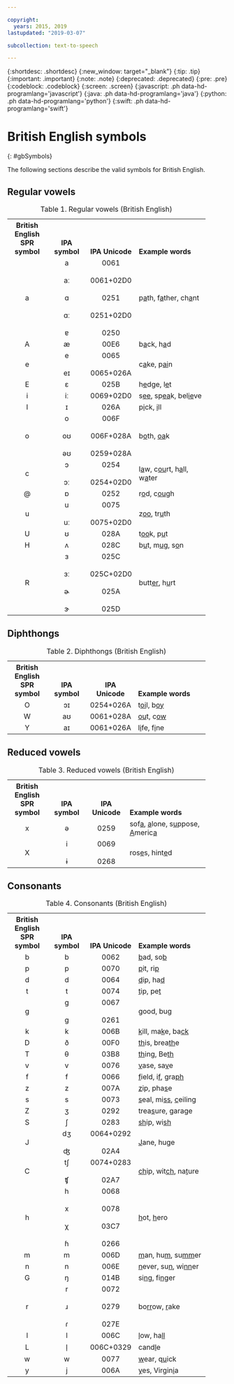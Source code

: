 ```yaml
---

copyright:
  years: 2015, 2019
lastupdated: "2019-03-07"

subcollection: text-to-speech

---
```


{:shortdesc: .shortdesc}
{:new_window: target="_blank"}
{:tip: .tip}
{:important: .important}
{:note: .note}
{:deprecated: .deprecated}
{:pre: .pre}
{:codeblock: .codeblock}
{:screen: .screen}
{:javascript: .ph data-hd-programlang='javascript'}
{:java: .ph data-hd-programlang='java'}
{:python: .ph data-hd-programlang='python'}
{:swift: .ph data-hd-programlang='swift'}

# British English symbols
{: #gbSymbols}

The following sections describe the valid symbols for British English.

## Regular vowels

<table style="width:90%">
  <caption>Table 1. Regular vowels (British English)</caption>
  <tr>
    <th style="width:20%; text-align:center; vertical-align:bottom">
      British English<br/>SPR symbol
    </th>
    <th style="width:20%; text-align:center; vertical-align:bottom">
      IPA symbol
    </th>
    <th style="width:20%; text-align:center; vertical-align:bottom">
      IPA Unicode
    </th>
    <th style="text-align:left; vertical-align:bottom">
      Example words
    </th>
  </tr>
  <tr>
    <td style="text-align:center">
      a
    </td>
    <td style="text-align:center">
      a<br/><br/>
      &#97;&#720;<br/><br/>
      &#593;<br/><br/>
      &#593;&#720;<br/><br/>
      &#592;
    </td>
    <td style="text-align:center">
      0061<br/><br/>
      0061+02D0<br/><br/>
      0251<br/><br/>
      0251+02D0<br/><br/>
      0250
    </td>
    <td>
      p<u>a</u>th, f<u>a</u>ther, ch<u>a</u>nt
    </td>
  </tr>
  <tr>
    <td style="text-align:center">
      A
    </td>
    <td style="text-align:center">
      &#230;
    </td>
    <td style="text-align:center">
      00E6
    </td>
    <td>
      b<u>a</u>ck, h<u>a</u>d
    </td>
  </tr>
  <tr>
    <td style="text-align:center">
      e
    </td>
    <td style="text-align:center">
      e<br/><br/>
      &#101;&#618;
    </td>
    <td style="text-align:center">
      0065<br/><br/>
      0065+026A
    </td>
    <td>
      c<u>a</u>ke, p<u>ai</u>n
    </td>
  </tr>
  <tr>
    <td style="text-align:center">
      E
    </td>
    <td style="text-align:center">
      &#603;
    </td>
    <td style="text-align:center">
      025B
    </td>
    <td>
      h<u>e</u>dge, l<u>e</u>t
    </td>
  </tr>
  <tr>
    <td style="text-align:center">
      i
    </td>
    <td style="text-align:center">
      &#105;&#720;
    </td>
    <td style="text-align:center">
      0069+02D0
    </td>
    <td>
      s<u>ee</u>, sp<u>ea</u>k, bel<u>ie</u>ve
    </td>
  </tr>
  <tr>
    <td style="text-align:center">
      I
    </td>
    <td style="text-align:center">
      &#618;
    </td>
    <td style="text-align:center">
      026A
    </td>
    <td>
      p<u>i</u>ck, <u>i</u>ll
    </td>
  </tr>
  <tr>
    <td style="text-align:center">
      o
    </td>
    <td style="text-align:center">
      o<br/><br/>
      &#111;&#650;<br/><br/>
      &#601;&#650;
    </td>
    <td style="text-align:center">
      006F<br/><br/>
      006F+028A<br/><br/>
      0259+028A
    </td>
    <td>
      b<u>o</u>th, <u>oa</u>k
    </td>
  </tr>
  <tr>
    <td style="text-align:center">
      c
    </td>
    <td style="text-align:center">
      &#596;<br/><br/>
      &#596;&#720;
    </td>
    <td style="text-align:center">
      0254<br/><br/>
      0254+02D0
    </td>
    <td>
      l<u>a</u>w, c<u>ou</u>rt, h<u>a</u>ll, w<u>a</u>ter
    </td>
  </tr>
  <tr>
    <td style="text-align:center">
      @
    </td>
    <td style="text-align:center">
      &#594;
    </td>
    <td style="text-align:center">
      0252
    </td>
    <td>r<u>o</u>d, c<u>ou</u>gh
    </td>
  </tr>
  <tr>
    <td style="text-align:center">
      u
    </td>
    <td style="text-align:center">
      u<br/><br/>
      &#117;&#720;
    </td>
    <td style="text-align:center">
      0075<br/><br/>
      0075+02D0
    </td>
    <td>
      z<u>oo</u>, tr<u>u</u>th
    </td>
  </tr>
  <tr>
    <td style="text-align:center">
      U
    </td>
    <td style="text-align:center">
      &#650;
    </td>
    <td style="text-align:center">
      028A
    </td>
    <td>
      t<u>oo</u>k, p<u>u</u>t
    </td>
  </tr>
  <tr>
    <td style="text-align:center">
      H
    </td>
    <td style="text-align:center">
      &#652;
    </td>
    <td style="text-align:center">
      028C
    </td>
    <td>
      b<u>u</u>t, m<u>u</u>g, s<u>o</u>n
    </td>
  </tr>
  <tr>
    <td style="text-align:center">
      R
    </td>
    <td style="text-align:center">
      &#604;<br/><br/>
      &#604;&#720;<br/><br/>
      &#602;<br/><br/>
      &#605;
    </td>
    <td style="text-align:center">
      025C<br/><br/>
      025C+02D0<br/><br/>
      025A<br/><br/>
      025D
    </td>
    <td>
      butt<u>er</u>, h<u>u</u>rt
    </td>
  </tr>
</table>

## Diphthongs

<table style="width:90%">
  <caption>Table 2. Diphthongs (British English)</caption>
  <tr>
    <th style="width:20%; text-align:center; vertical-align:bottom">
      British English<br/>SPR symbol
    </th>
    <th style="width:20%; text-align:center; vertical-align:bottom">
      IPA symbol
    </th>
    <th style="width:20%; text-align:center; vertical-align:bottom">
      IPA Unicode
    </th>
    <th style="text-align:left; vertical-align:bottom">
      Example words
    </th>
  </tr>
  <tr>
    <td style="text-align:center">
      O
    </td>
    <td style="text-align:center">
      &#596;&#618;
    </td>
    <td style="text-align:center">
      0254+026A
    </td>
    <td>
      t<u>oi</u>l, b<u>oy</u>
    </td>
  </tr>
  <tr>
    <td style="text-align:center">
      W
    </td>
    <td style="text-align:center">
      &#97;&#650;
    </td>
    <td style="text-align:center">
      0061+028A
    </td>
    <td>
      <u>ou</u>t, c<u>ow</u>
    </td>
  </tr>
  <tr>
    <td style="text-align:center">
      Y
    </td>
    <td style="text-align:center">
      &#97;&#618;
    </td>
    <td style="text-align:center">
      0061+026A
    </td>
    <td>
      l<u>i</u>fe, f<u>i</u>ne
    </td>
  </tr>
</table>

## Reduced vowels

<table style="width:90%">
  <caption>Table 3. Reduced vowels (British English)</caption>
  <tr>
    <th style="width:20%; text-align:center; vertical-align:bottom">
      British English<br/>SPR symbol
    </th>
    <th style="width:20%; text-align:center; vertical-align:bottom">
      IPA symbol
    </th>
    <th style="width:20%; text-align:center; vertical-align:bottom">
      IPA Unicode
    </th>
    <th style="text-align:left; vertical-align:bottom">
      Example words
    </th>
  </tr>
  <tr>
    <td style="text-align:center">
      x
    </td>
    <td style="text-align:center">
      &#601;
    </td>
    <td style="text-align:center">
      0259
    </td>
    <td>
      sof<u>a</u>, <u>a</u>lone, s<u>u</u>ppose, <u>A</u>meric<u>a</u>
    </td>
  </tr>
  <tr>
    <td style="text-align:center">
      X
    </td>
    <td style="text-align:center">
      i<br/><br/>
      &#616;
    </td>
    <td style="text-align:center">
      0069<br/><br/>
      0268
    </td>
    <td>
      ros<u>e</u>s, hint<u>e</u>d
    </td>
  </tr>
</table>

## Consonants

<table style="width:90%">
  <caption>Table 4. Consonants (British English)</caption>
  <tr>
    <th style="width:20%; text-align:center; vertical-align:bottom">
      British English<br/>SPR symbol
    </th>
    <th style="width:20%; text-align:center; vertical-align:bottom">
      IPA symbol
    </th>
    <th style="width:20%; text-align:center; vertical-align:bottom">
      IPA Unicode
    </th>
    <th style="text-align:left; vertical-align:bottom">
      Example words
    </th>
  </tr>
  <tr>
    <td style="text-align:center">
      b
    </td>
    <td style="text-align:center">
      b
    </td>
    <td style="text-align:center">
      0062
    </td>
    <td>
      <u>b</u>ad, so<u>b</u>
    </td>
  </tr>
  <tr>
    <td style="text-align:center">
      p
    </td>
    <td style="text-align:center">
      p
    </td>
    <td style="text-align:center">
      0070
    </td>
    <td>
      <u>p</u>it, ri<u>p</u>
    </td>
  </tr>
  <tr>
    <td style="text-align:center">
      d
    </td>
    <td style="text-align:center">
      d
    </td>
    <td style="text-align:center">
      0064
    </td>
    <td>
      <u>d</u>ip, ha<u>d</u>
    </td>
  </tr>
  <tr>
    <td style="text-align:center">
      t
    </td>
    <td style="text-align:center">
      t
    </td>
    <td style="text-align:center">
      0074
    </td>
    <td>
      <u>t</u>ip, pe<u>t</u>
    </td>
  </tr>
  <tr>
    <td style="text-align:center">
      g
    </td>
    <td style="text-align:center">
      g<br/><br/>
      &#609;
    </td>
    <td style="text-align:center">
      0067<br/><br/>
      0261
    </td>
    <td>
      <u>g</u>ood, bu<u>g</u>
    </td>
  </tr>
  <tr>
    <td style="text-align:center">
      k
    </td>
    <td style="text-align:center">
      k
    </td>
    <td style="text-align:center">
      006B
    </td>
    <td>
      <u>k</u>ill, ma<u>k</u>e, ba<u>ck</u>
    </td>
  </tr>
  <tr>
    <td style="text-align:center">
      D
    </td>
    <td style="text-align:center">
      &#240;
    </td>
    <td style="text-align:center">
      00F0
    </td>
    <td>
      <u>th</u>is, brea<u>th</u>e
    </td>
  </tr>
  <tr>
    <td style="text-align:center">
      T
    </td>
    <td style="text-align:center">
      &#952;
    </td>
    <td style="text-align:center">
      03B8
    </td>
    <td>
      <u>th</u>ing, Be<u>th</u>
    </td>
  </tr>
  <tr>
    <td style="text-align:center">
      v
    </td>
    <td style="text-align:center">
      v
    </td>
    <td style="text-align:center">
      0076
    </td>
    <td>
      <u>v</u>ase, sa<u>v</u>e
    </td>
  </tr>
  <tr>
    <td style="text-align:center">
      f
    </td>
    <td style="text-align:center">
      f
    </td>
    <td style="text-align:center">
      0066
    </td>
    <td>
      <u>f</u>ield, i<u>f</u>, gra<u>ph</u>
    </td>
  </tr>
  <tr>
    <td style="text-align:center">
      z
    </td>
    <td style="text-align:center">
      z
    </td>
    <td style="text-align:center">
      007A
    </td>
    <td>
      <u>z</u>ip, pha<u>s</u>e
    </td>
  </tr>
  <tr>
    <td style="text-align:center">
      s
    </td>
    <td style="text-align:center">
      s
    </td>
    <td style="text-align:center">
      0073
    </td>
    <td>
      <u>s</u>eal, mi<u>ss</u>, <u>c</u>eiling
    </td>
  </tr>
  <tr>
    <td style="text-align:center">
      Z
    </td>
    <td style="text-align:center">
      &#658;
    </td>
    <td style="text-align:center">
      0292
    </td>
    <td>
      trea<u>s</u>ure, gara<u>g</u>e
    </td>
  </tr>
  <tr>
    <td style="text-align:center">
      S
    </td>
    <td style="text-align:center">
      &#643;
    </td>
    <td style="text-align:center">
      0283
    </td>
    <td>
      <u>sh</u>ip, wi<u>sh</u>
    </td>
  </tr>
  <tr>
    <td style="text-align:center">
      J
    </td>
    <td style="text-align:center">
      &#100;&#658;<br/><br/>
      &#676;
    </td>
    <td style="text-align:center">
      0064+0292<br/><br/>
      02A4
    </td>
    <td>
      <u>J</u>ane, hu<u>g</u>e
    </td>
  </tr>
  <tr>
    <td style="text-align:center">
      C
    </td>
    <td style="text-align:center">
      &#116;&#643;<br/><br/>
      &#679;
    </td>
    <td style="text-align:center">
      0074+0283<br/><br/>
      02A7
    </td>
    <td>
      <u>ch</u>ip, wit<u>ch</u>, na<u>t</u>ure
    </td>
  </tr>
  <tr>
    <td style="text-align:center">
      h
    </td>
    <td style="text-align:center">
      h<br/><br/>
      x<br/><br/>
      &#967;<br/><br/>
      &#614;
    </td>
    <td style="text-align:center">
      0068<br/><br/>
      0078<br/><br/>
      03C7<br/><br/>
      0266
    </td>
    <td>
      <u>h</u>ot, <u>h</u>ero
    </td>
  </tr>
  <tr>
    <td style="text-align:center">
      m
    </td>
    <td style="text-align:center">
      m
    </td>
    <td style="text-align:center">
      006D
    </td>
    <td>
      <u>m</u>an, hu<u>m</u>, su<u>mm</u>er
    </td>
  </tr>
  <tr>
    <td style="text-align:center">
      n
    </td>
    <td style="text-align:center">
      n
    </td>
    <td style="text-align:center">
      006E
    </td>
    <td>
      <u>n</u>ever, su<u>n</u>, wi<u>nn</u>er
    </td>
  </tr>
  <tr>
    <td style="text-align:center">
      G
    </td>
    <td style="text-align:center">
      &#331;
    </td>
    <td style="text-align:center">
      014B
    </td>
    <td>
      si<u>ng</u>, fi<u>ng</u>er
    </td>
  </tr>
  <tr>
    <td style="text-align:center">
      r
    </td>
    <td style="text-align:center">
      r<br/><br/>
      &#633;<br/><br/>
      &#638;
    </td>
    <td style="text-align:center">
      0072<br/><br/>
      0279<br/><br/>
      027E
    </td>
    <td>
      bo<u>rr</u>ow, <u>r</u>ake
    </td>
  </tr>
  <tr>
    <td style="text-align:center">
      l
    </td>
    <td style="text-align:center">
      l
    </td>
    <td style="text-align:center">
      006C
    </td>
    <td>
      <u>l</u>ow, ha<u>ll</u>
    </td>
  </tr>
  <tr>
    <td style="text-align:center">
      L
    </td>
    <td style="text-align:center">
      &#108;&#809;
    </td>
    <td style="text-align:center">
      006C+0329
    </td>
    <td>
      cand<u>l</u>e
    </td>
  </tr>
  <tr>
    <td style="text-align:center">
      w
    </td>
    <td style="text-align:center">
      w
    </td>
    <td style="text-align:center">
      0077
    </td>
    <td>
      <u>w</u>ear, q<u>u</u>ick
    </td>
  </tr>
  <tr>
    <td style="text-align:center">
      y
    </td>
    <td style="text-align:center">
      j
    </td>
    <td style="text-align:center">
      006A
    </td>
    <td>
      <u>y</u>es, Virgin<u>i</u>a
    </td>
  </tr>
</table>

